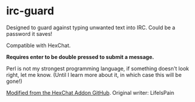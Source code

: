 # irc-guard

Designed to guard against typing unwanted text into IRC. Could be a password it saves!

Compatible with HexChat.

**Requires enter to be double pressed to submit a message.**

Perl is not my strongest programming language, if something doesn't look right, let me know. (Until I learn more about it, in which case this will be gone!)


[Modified from the HexChat Addon GitHub](https://github.com/hexchat/hexchat-addons/blob/master/perl/multilinecatch/multilinecatch.pl). Original writer: LifeIsPain
